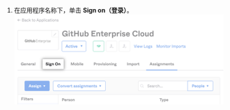 1. 在应用程序名称下，单击 **Sign on（登录）**。 ![Screenshot of "Sign on" tab for Okta application](/assets/images/help/saml/okta-sign-on-tab.png)
